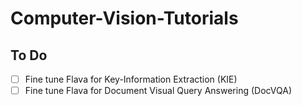 # Computer-Vision-Tutorials

## To Do
- [ ] Fine tune Flava for Key-Information Extraction (KIE)
- [ ] Fine tune Flava for Document Visual Query Answering (DocVQA)
